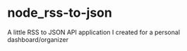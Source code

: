 # node_rss-to-json

A little RSS to JSON API application I created for a personal dashboard/organizer
